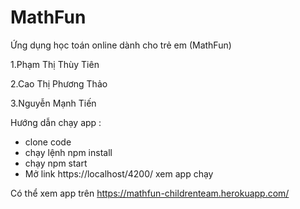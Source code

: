 ﻿# MathFun
Ứng dụng học toán online dành cho trẻ em (MathFun) 

1.Phạm Thị Thùy Tiên

2.Cao Thị Phương Thảo

3.Nguyễn Mạnh Tiến

Hướng dẫn chạy app :
- clone code 
- chạy lệnh npm install
- chạy npm start
- Mở link https://localhost/4200/ xem app chạy

Có thể xem app trên https://mathfun-childrenteam.herokuapp.com/